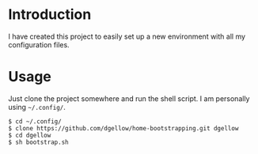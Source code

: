 # Introduction

I have created this project to easily set up a new environment with all my configuration files.

# Usage

Just clone the project somewhere and run the shell script. I am personally using `~/.config/`.

    $ cd ~/.config/
    $ clone https://github.com/dgellow/home-bootstrapping.git dgellow
    $ cd dgellow
    $ sh bootstrap.sh
